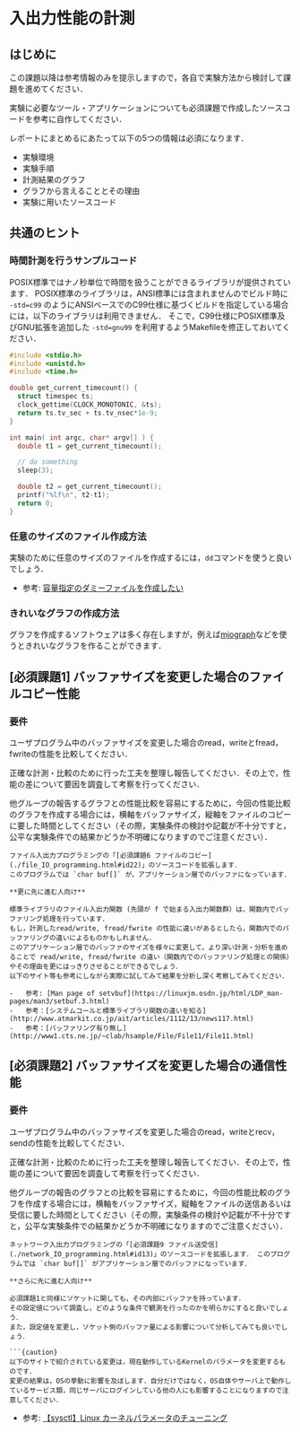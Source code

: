 # 入出力性能の計測

## はじめに

この課題以降は参考情報のみを提示しますので，各自で実験方法から検討して課題を進めてください．

実験に必要なツール・アプリケーションについても必須課題で作成したソースコードを参考に自作してください．

レポートにまとめるにあたって以下の5つの情報は必須になります．

-   実験環境
-   実験手順
-   計測結果のグラフ
-   グラフから言えることとその理由
-   実験に用いたソースコード

## 共通のヒント

### 時間計測を行うサンプルコード

POSIX標準ではナノ秒単位で時間を扱うことができるライブラリが提供されています．
POSIX標準のライブラリは，ANSI標準には含まれませんのでビルド時に `-std=c99` のようにANSIベースでのC99仕様に基づくビルドを指定している場合には，以下のライブラリは利用できません．
そこで，C99仕様にPOSIX標準及びGNU拡張を追加した `-std=gnu99` を利用するようMakefileを修正しておいてください．

```c
#include <stdio.h>
#include <unistd.h>
#include <time.h>

double get_current_timecount() {
  struct timespec ts;
  clock_gettime(CLOCK_MONOTONIC, &ts);
  return ts.tv_sec + ts.tv_nsec*1e-9;
}

int main( int argc, char* argv[] ) {
  double t1 = get_current_timecount();

  // do something
  sleep(3);

  double t2 = get_current_timecount();
  printf("%lf\n", t2-t1);
  return 0;
}
```

### 任意のサイズのファイル作成方法

実験のために任意のサイズのファイルを作成するには，`dd`コマンドを使うと良いでしょう．

-   参考: [容量指定のダミーファイルを作成したい](http://www.itmedia.co.jp/help/tips/linux/l0606.html)

### きれいなグラフの作成方法

グラフを作成するソフトウェアは多く存在しますが，例えば[mjograph](http://www.mjograph.net/)などを使うときれいなグラフを作ることができます．

## \[必須課題1\] バッファサイズを変更した場合のファイルコピー性能

### 要件

ユーザプログラム中のバッファサイズを変更した場合のread，writeとfread，fwriteの性能を比較してください．

正確な計測・比較のために行った工夫を整理し報告してください．その上で，性能の差について要因を調査して考察を行ってください．

他グループの報告するグラフとの性能比較を容易にするために，今回の性能比較のグラフを作成する場合には，横軸をバッファサイズ，縦軸をファイルのコピーに要した時間としてください（その際，実験条件の検討や記載が不十分ですと，公平な実験条件での結果かどうか不明確になりますのでご注意ください）．

```{hint}
ファイル入出力プログラミングの「[必須課題6 ファイルのコピー](./file_IO_programming.html#id22)」のソースコードを拡張します．
このプログラムでは `char buf[]` が，アプリケーション層でのバッファになっています．
```

```{hint}
**更に先に進む人向け**

標準ライブラリのファイル入出力関数 (先頭が f で始まる入出力関数群）は，関数内でバッファリング処理を行っています．
もし，計測したread/write, fread/fwrite の性能に違いがあるとしたら，関数内でのバッファリングの違いによるものかもしれません．
このアプリケーション層でのバッファのサイズを様々に変更して，より深い計測・分析を進めることで read/write, fread/fwrite の違い（関数内でのバッファリング処理との関係）やその理由を更にはっきりさせることができるでしょう．
以下のサイト等も参考にしながら実際に試してみて結果を分析し深く考察してみてください．

-   参考: [Man page of setvbuf](https://linuxjm.osdn.jp/html/LDP_man-pages/man3/setbuf.3.html)
-   参考：[システムコールと標準ライブラリ関数の違いを知る](http://www.atmarkit.co.jp/ait/articles/1112/13/news117.html)
-   参考：[バッファリング有り無し](http://www1.cts.ne.jp/~clab/hsample/File/File11/File11.html)
```

## \[必須課題2\] バッファサイズを変更した場合の通信性能

### 要件

ユーザプログラム中のバッファサイズを変更した場合のread，writeとrecv，sendの性能を比較してください．

正確な計測・比較のために行った工夫を整理し報告してください．その上で，性能の差について要因を調査して考察を行ってください．

他グループの報告のグラフとの比較を容易にするために，今回の性能比較のグラフを作成する場合には，横軸をバッファサイズ，縦軸をファイルの送信あるいは受信に要した時間としてください（その際，実験条件の検討や記載が不十分ですと，公平な実験条件での結果かどうか不明確になりますのでご注意ください）．

```{hint}
ネットワーク入出力プログラミングの「[必須課題9 ファイル送受信](./network_IO_programming.html#id13)」のソースコードを拡張します． このプログラムでは `char buf[]` がアプリケーション層でのバッファになっています．
```

```{hint}
**さらに先に進む人向け**

必須課題1と同様にソケットに関しても，その内部にバッファを持っています．
その設定値について調査し，どのような条件で観測を行ったのかを明らかにすると良いでしょう．
また，設定値を変更し，ソケット側のバッファ量による影響について分析してみても良いでしょう．

```{caution}
以下のサイトで紹介されている変更は，現在動作しているKernelのパラメータを変更するものです．
変更の結果は，OSの挙動に影響を及ぼします．自分だけではなく，OS自体やサーバ上で動作しているサービス類，同じサーバにログインしている他の人にも影響することになりますので注意してください．
```
-   参考: [【sysctl】Linux カーネルパラメータのチューニング](https://fisproject.jp/2017/04/tuning-kernel-parameters-for-linux/)
```
